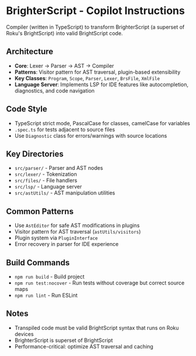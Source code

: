 # BrighterScript - Copilot Instructions

Compiler (written in TypeScript) to transform BrighterScript (a superset of Roku's BrightScript) into valid BrightScript code.

## Architecture
- **Core**: Lexer → Parser → AST → Compiler
- **Patterns**: Visitor pattern for AST traversal, plugin-based extensibility
- **Key Classes**: `Program`, `Scope`, `Parser`, `Lexer`, `BrsFile`, `XmlFile`
- **Language Server**: Implements LSP for IDE features like autocompletion, diagnostics, and code navigation

## Code Style
- TypeScript strict mode, PascalCase for classes, camelCase for variables
- `.spec.ts` for tests adjacent to source files
- Use `Diagnostic` class for errors/warnings with source locations

## Key Directories
- `src/parser/` - Parser and AST nodes
- `src/lexer/` - Tokenization
- `src/files/` - File handlers
- `src/lsp/` - Language server
- `src/astUtils/` - AST manipulation utilities

## Common Patterns
- Use `AstEditor` for safe AST modifications in plugins
- Visitor pattern for AST traversal (`astUtils/visitors`)
- Plugin system via `PluginInterface`
- Error recovery in parser for IDE experience

## Build Commands
- `npm run build` - Build project
- `npm run test:nocover` - Run tests without coverage but correct source maps
- `npm run lint` - Run ESLint

## Notes
- Transpiled code must be valid BrightScript syntax that runs on Roku devices
- BrighterScript is superset of BrightScript
- Performance-critical: optimize AST traversal and caching
